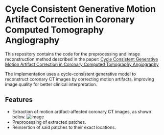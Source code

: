 # Cycle Consistent Generative Motion Artifact Correction in Coronary Computed Tomography Angiography

This repository contains the code for the preprocessing and image reconstruction method described in the paper: [Cycle Consistent Generative Motion Artifact Correction in Coronary Computed Tomography Angiography](https://www.mdpi.com/2076-3417/14/5/1859)

The implementation uses a cycle-consistent generative model to reconstruct coronary CT images by correcting motion artifacts, improving image quality for better clinical interpretation.

## Features
- Extraction of motion artifact-affected coronary CT images, as shown below. 
 ![image](https://github.com/user-attachments/assets/7fc70b71-c200-4e65-9df0-afe2565d23de)
- Preprocessing of extracted patches.
- Reinsertion of said patches to their exact locations.
